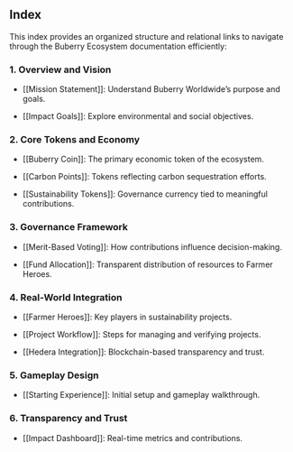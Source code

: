 ## Index

This index provides an organized structure and relational links to navigate through the Buberry Ecosystem documentation efficiently:

### 1. **Overview and Vision**

- [[Mission Statement]]: Understand Buberry Worldwide’s purpose and goals.
    
- [[Impact Goals]]: Explore environmental and social objectives.
    

### 2. **Core Tokens and Economy**

- [[Buberry Coin]]: The primary economic token of the ecosystem.
    
- [[Carbon Points]]: Tokens reflecting carbon sequestration efforts.
    
- [[Sustainability Tokens]]: Governance currency tied to meaningful contributions.
    

### 3. **Governance Framework**

- [[Merit-Based Voting]]: How contributions influence decision-making.
    
- [[Fund Allocation]]: Transparent distribution of resources to Farmer Heroes.
    

### 4. **Real-World Integration**

- [[Farmer Heroes]]: Key players in sustainability projects.
    
- [[Project Workflow]]: Steps for managing and verifying projects.
    
- [[Hedera Integration]]: Blockchain-based transparency and trust.
    

### 5. **Gameplay Design**

- [[Starting Experience]]: Initial setup and gameplay walkthrough.
    

### 6. **Transparency and Trust**

- [[Impact Dashboard]]: Real-time metrics and contributions.